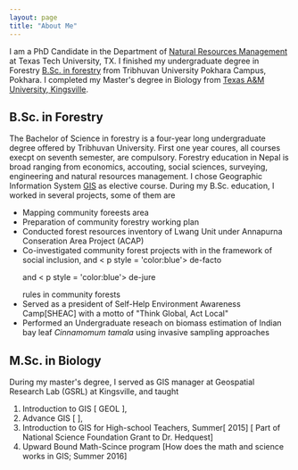 ```yaml
---
layout: page
title: "About Me"
---
```


I am a PhD Candidate in the Department of [Natural Resources Management](https://www.depts.ttu.edu/nrm/) at Texas Tech University, TX. I finished my undergraduate degree  in Forestry [B.Sc. in forestry](https://www.iofpc.edu.np/) from Tribhuvan University Pokhara Campus, Pokhara. I completed my Master's degree in Biology from [Texas A&M University, Kingsville](https://www.tamuk.edu/artsci/departments/biol/index.html). 

## B.Sc. in Forestry
The Bachelor of Science in forestry is a four-year long undergraduate degree offered by Tribhuvan University. First one year coures, all courses execpt on seventh semester, are compulsory. Forestry education in Nepal is broad ranging from economics, accouting, social sciences, surveying, engineering and natural resources management. I chose Geographic Information System [GIS](https://en.wikipedia.org/wiki/Geographic_information_system) as elective course. During my B.Sc. education, I worked in several projects, some of them are

- Mapping community foreests area 
- Preparation of community forestry working plan
- Conducted forest resources inventory of Lwang Unit under Annapurna Conseration Area Project (ACAP)
- Co-investigated community forest projects with in the framework of social inclusion, and < p style = 'color:blue'> de-facto</p> and < p style = 'color:blue'> de-jure </p> rules in community forests
- Served as a president of Self-Help Environment Awareness Camp[SHEAC] with a motto of "Think Global, Act Local"
- Performed an Undergraduate reseach on biomass estimation of Indian bay leaf <i> Cinnamomum tamala </i> using invasive sampling approaches

## M.Sc. in Biology
During my master's degree, I served as GIS manager at Geospatial Research Lab (GSRL) at Kingsville, and taught
1) Introduction to GIS [ GEOL ], 
2) Advance GIS         [ ],
3) Introduction to GIS for High-school Teachers, Summer[ 2015] [ Part of National Science Foundation Grant to Dr. Hedquest]
4) Upward Bound Math-Scince program [How does the math and science works in GIS; Summer 2016] 
